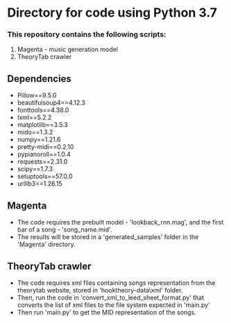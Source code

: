 # Directory for code using Python 3.7

### This repository contains the following scripts:
1. Magenta - music generation model
2. TheoryTab crawler

## Dependencies
* Pillow==9.5.0	
* beautifulsoup4==4.12.3	
* fonttools==4.38.0	
* lxml==5.2.2	
* matplotlib==3.5.3	
* mido==1.3.2	
* numpy==1.21.6	
* pretty-midi==0.2.10
* pypianoroll==1.0.4
* requests==2.31.0	
* scipy==1.7.3	
* setuptools==57.0.0	
* urllib3==1.26.15	


## Magenta
- The code requires the prebuilt model - 'lookback_rnn.mag', and the first bar of a song - 'song_name.mid'.
- The results will be stored in a 'generated_samples' folder in the 'Magenta' directory.

## TheoryTab crawler
- The code requires xml files containing songs representation from the theorytab website, 
stored in 'hooktheory-data\xml\' folder.
- Then, run the code in 'convert_xml_to_leed_sheet_format.py' that converts the list of xml files to the file system expected in 'main.py'
- Then run 'main.py' to get the MID representation of the songs.
